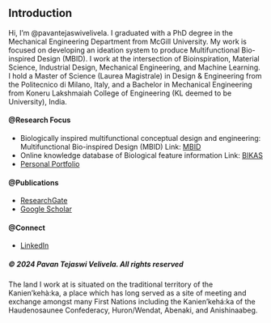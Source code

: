 ## Introduction
Hi, I’m @pavantejaswivelivela. 
I graduated with a PhD degree in the Mechanical Engineering Department from McGill University. My work is focused on developing an ideation system to produce Multifunctional Bio-inspired Design (MBID). 
I work at the intersection of Bioinspiration, Material Science, Industrial Design, Mechanical Engineering, and Machine Learning. 
I hold a Master of Science (Laurea Magistrale) in Design & Engineering from the Politecnico di Milano, Italy, and a Bachelor in Mechanical Engineering from Koneru Lakshmaiah College of Engineering (KL deemed to be University), India.

#### @Research Focus

- Biologically inspired multifunctional conceptual design and engineering: Multifunctional Bio-inspired Design (MBID) Link: [MBID](https://pavantejaswivelivela.github.io/Multifunctional-BID/)
- Online knowledge database of Biological feature information Link: [BIKAS](https://bikas.onrender.com/)
- [Personal Portfolio](https://sites.google.com/view/pavantejaswivelivela)
#### @Publications 

- [ResearchGate](https://www.researchgate.net/profile/Pavan-Velivela)
- [Google Scholar](https://scholar.google.ca/citations?user=gCrwkigAAAAJ&hl=en)

#### @Connect

- [LinkedIn](https://www.linkedin.com/in/pavantejaswivelivela/)


<h5> &copy; 2024 Pavan Tejaswi Velivela. All rights reserved </h5>
The land I work at is situated on the traditional territory of the Kanien’kehà:ka, a place which has long served as a site of meeting and exchange amongst many First Nations including the Kanien’kehá:ka of the Haudenosaunee Confederacy, Huron/Wendat, Abenaki, and Anishinaabeg. 

